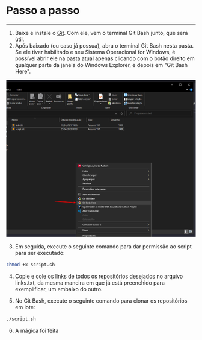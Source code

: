 # Passo a passo
---
1. Baixe e instale o [Git](https://git-scm.com/). Com ele, vem o terminal Git Bash junto, que será útil.
2. Após baixado (ou caso já possua), abra o terminal Git Bash nesta pasta. Se ele tiver habilitado e seu Sistema Operacional for Windows, é possível abrir ele na pasta atual apenas clicando com o botão direito em qualquer parte da janela do Windows Explorer, e depois em "Git Bash Here".
<img src="https://github.com/thalesAlves758/clone-multiple-repo/blob/main/img/exemplo.png?raw=true" style="width: 600px" />

3. Em seguida, execute o seguinte comando para dar permissão ao script para ser executado:
```bash
chmod +x script.sh
```

4. Copie e cole os links de todos os repositórios desejados no arquivo links.txt, da mesma maneira em que já está preenchido para exemplificar, um embaixo do outro.
 
5. No Git Bash, execute o seguinte comando para clonar os repositórios em lote:
```bash
./script.sh
```

6. A mágica foi feita
